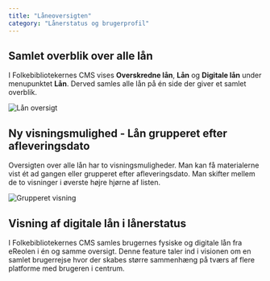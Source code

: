 ```yaml
---
title: "Låneoversigten"
category: "Lånerstatus og brugerprofil"
---
```

## Samlet overblik over alle lån ##
I Folkebibliotekernes CMS vises **Overskredne lån**, **Lån** og **Digitale lån** under menupunktet **Lån**. Derved samles alle lån på én side der giver et samlet overblik.

![Lån oversigt](https://github.com/danskernesdigitalebibliotek/folkebibliotekernes_cms_manual/assets/1641342/c517eee0-03e9-4804-950d-55a10abd3095)

## Ny visningsmulighed -  Lån grupperet efter afleveringsdato ##
Oversigten over alle lån har to visningsmuligheder. Man kan få materialerne vist ét ad gangen eller grupperet efter afleveringsdato. Man skifter mellem de to visninger i øverste højre hjørne af listen.

![Grupperet visning](https://github.com/danskernesdigitalebibliotek/folkebibliotekernes_cms_manual/assets/1641342/1642595d-a20d-48a9-9a79-675f3fd9f455)

## Visning af digitale lån i lånerstatus ##
I Folkebibliotekernes CMS samles brugernes fysiske og digitale lån fra eReolen i én og samme oversigt. 
Denne feature taler ind i visionen om en samlet brugerrejse hvor der skabes større sammenhæng på tværs af flere platforme med brugeren i centrum.

